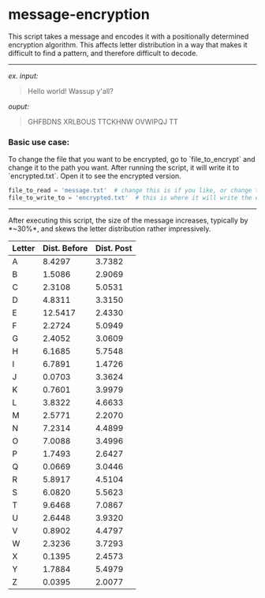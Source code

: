 # message-encryption
 This script takes a message and encodes it with a positionally determined encryption algorithm. This affects letter distribution in a way that makes it difficult to find a pattern, and therefore difficult to decode.
 
 ***

*ex. input:*
> Hello world! Wassup y'all?

*ouput:*
> GHFBDNS XRLBOUS TTCKHNW OVWIPQJ TT

<h3>Basic use case:</h3>
 <p>To change the file that you want to be encrypted, go to `file_to_encrypt` and change it to the path you want. 
After running the script, it will write it to `encrypted.txt`. Open it to see the encrypted version.</p>

 ```python
 file_to_read = 'message.txt'  # change this is if you like, or change the contents of message.txt
 file_to_write_to = 'encrypted.txt'  # this is where it will write the encrypted version to.
 ```
 
 ***
 
<p>After executing this script, the size of the message increases, typically by *~30%*, and skews the letter distribution rather impressively.</p>

| Letter | Dist. Before | Dist. Post |
| ------ | ------------ | ---------- |
| A | 8.4297 | 3.7382 |
| B | 1.5086 | 2.9069 |
| C | 2.3108 | 5.0531 |
| D | 4.8311 | 3.3150 |
| E | 12.5417 | 2.4330 |
| F | 2.2724 | 5.0949 |
| G | 2.4052 | 3.0609 |
| H | 6.1685 | 5.7548 |
| I | 6.7891 | 1.4726 |
| J | 0.0703 | 3.3624 |
| K | 0.7601 | 3.9979 |
| L | 3.8322 | 4.6633 |
| M | 2.5771 | 2.2070 |
| N | 7.2314 | 4.4899 |
| O | 7.0088 | 3.4996 |
| P | 1.7493 | 2.6427 |
| Q | 0.0669 | 3.0446 |
| R | 5.8917 | 4.5104 |
| S | 6.0820 | 5.5623 |
| T | 9.6468 | 7.0867 |
| U | 2.6448 | 3.9320 |
| V | 0.8902 | 4.4797 |
| W | 2.3236 | 3.7293 |
| X | 0.1395 | 2.4573 |
| Y | 1.7884 | 5.4979 |
| Z | 0.0395 | 2.0077 |
